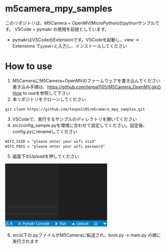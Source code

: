 # m5camera_mpy_samples

このリポジトリは、M5Camera + OpenMV(MicroPython)のpythonサンプルです。
VSCode + pymakr の使用を前提としています。
  + pymakrはVSCodeのExtensionです。VSCodeを起動し、view -> Extensions で`pymakr`と入力し、インストールしてください

# How to use  
1. M5CameraにM5Camera+OpenMVのファームウェアを書き込んでください  
   書き込み手順は、https://github.com/tenpa1105/M5Camera_OpenMV.gitのHow to useを参照して下さい
2. 本リポジトリをクローンしてください
```
git clone https://github.com/tenpa1105/m5camera_mpy_samples.git
```
3. VSCodeで、実行するサンプルのディレクトリを開いてください
4. src/config_sample.pyを環境に合わせて設定してください。設定後、config.pyにrenameしてください
```
WIFI_SSID = "please enter your wifi ssid"
WIFI_PASS = "please enter your wifi password"
```
5. 画面下のUploadを押してください

![sample](/img/vscode_pymakr.png)

6. src以下の.pyファイルがM5Cameraに転送され、boot.py -> main.py の順に実行されます
